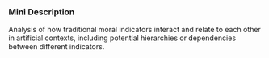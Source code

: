 ### Mini Description

Analysis of how traditional moral indicators interact and relate to each other in artificial contexts, including potential hierarchies or dependencies between different indicators.
